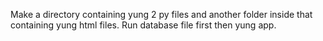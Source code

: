 Make a directory containing yung 2 py files and another folder inside that containing yung html files.
Run database file first then yung app.
